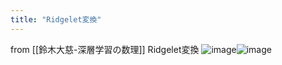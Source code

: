```yaml
---
title: "Ridgelet変換"
---
```


from [[鈴木大慈-深層学習の数理]]
Ridgelet変換
![image](https://gyazo.com/6a9aa690144eaba91f9fdba8f6f7387a/thumb/1000)![image](https://gyazo.com/9047b126b07968825b1110f38e7ba9aa/thumb/1000)

